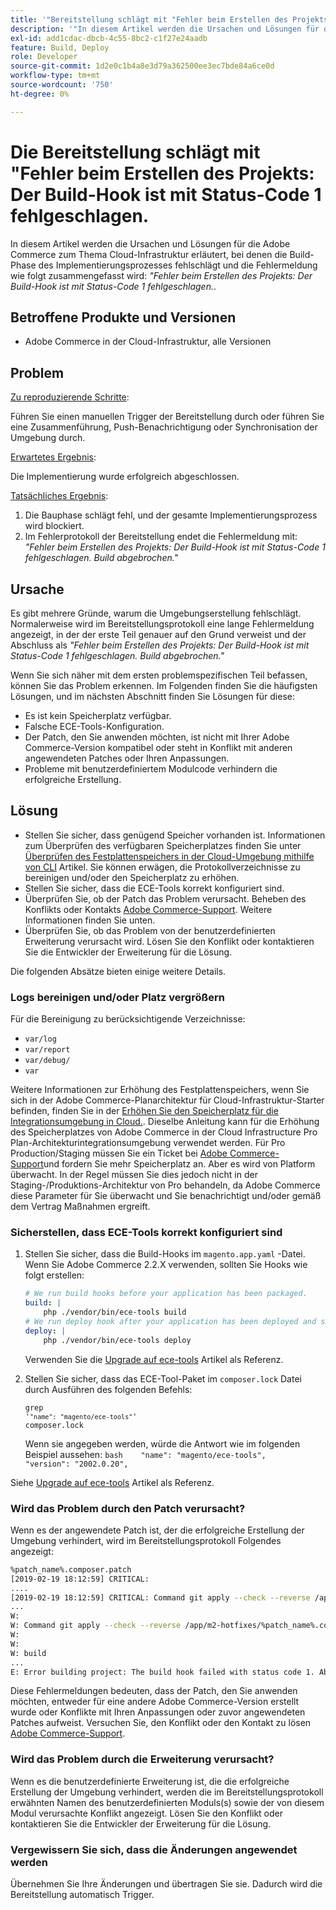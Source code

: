 ```yaml
---
title: '"Bereitstellung schlägt mit "Fehler beim Erstellen des Projekts: Der Build-Hook ist mit Status-Code 1 fehlgeschlagen"'
description: '"In diesem Artikel werden die Ursachen und Lösungen für die Adobe Commerce im Zusammenhang mit Cloud-Infrastrukturproblemen erläutert, bei denen die Build-Phase des Implementierungsprozesses fehlschlägt, und die Fehlermeldung wird wie folgt zusammengefasst: *"Fehler beim Erstellen des Projekts: Der Build-Erweiterungspunkt ist mit Status-Code 1 fehlgeschlagen"*."'
exl-id: add1cdac-dbcb-4c55-8bc2-c1f27e24aadb
feature: Build, Deploy
role: Developer
source-git-commit: 1d2e0c1b4a8e3d79a362500ee3ec7bde84a6ce0d
workflow-type: tm+mt
source-wordcount: '750'
ht-degree: 0%

---
```


# Die Bereitstellung schlägt mit &quot;Fehler beim Erstellen des Projekts: Der Build-Hook ist mit Status-Code 1 fehlgeschlagen.

In diesem Artikel werden die Ursachen und Lösungen für die Adobe Commerce zum Thema Cloud-Infrastruktur erläutert, bei denen die Build-Phase des Implementierungsprozesses fehlschlägt und die Fehlermeldung wie folgt zusammengefasst wird: *&quot;Fehler beim Erstellen des Projekts: Der Build-Hook ist mit Status-Code 1 fehlgeschlagen.*.

## Betroffene Produkte und Versionen

* Adobe Commerce in der Cloud-Infrastruktur, alle Versionen

## Problem

<u>Zu reproduzierende Schritte</u>:

Führen Sie einen manuellen Trigger der Bereitstellung durch oder führen Sie eine Zusammenführung, Push-Benachrichtigung oder Synchronisation der Umgebung durch.

<u>Erwartetes Ergebnis</u>:

Die Implementierung wurde erfolgreich abgeschlossen.

<u>Tatsächliches Ergebnis</u>:

1. Die Bauphase schlägt fehl, und der gesamte Implementierungsprozess wird blockiert.
1. Im Fehlerprotokoll der Bereitstellung endet die Fehlermeldung mit: *&quot;Fehler beim Erstellen des Projekts: Der Build-Hook ist mit Status-Code 1 fehlgeschlagen. Build abgebrochen.&quot;*

## Ursache

Es gibt mehrere Gründe, warum die Umgebungserstellung fehlschlägt. Normalerweise wird im Bereitstellungsprotokoll eine lange Fehlermeldung angezeigt, in der der erste Teil genauer auf den Grund verweist und der Abschluss als *&quot;Fehler beim Erstellen des Projekts: Der Build-Hook ist mit Status-Code 1 fehlgeschlagen. Build abgebrochen.&quot;*

Wenn Sie sich näher mit dem ersten problemspezifischen Teil befassen, können Sie das Problem erkennen. Im Folgenden finden Sie die häufigsten Lösungen, und im nächsten Abschnitt finden Sie Lösungen für diese:

* Es ist kein Speicherplatz verfügbar.
* Falsche ECE-Tools-Konfiguration.
* Der Patch, den Sie anwenden möchten, ist nicht mit Ihrer Adobe Commerce-Version kompatibel oder steht in Konflikt mit anderen angewendeten Patches oder Ihren Anpassungen.
* Probleme mit benutzerdefiniertem Modulcode verhindern die erfolgreiche Erstellung.

## Lösung

* Stellen Sie sicher, dass genügend Speicher vorhanden ist. Informationen zum Überprüfen des verfügbaren Speicherplatzes finden Sie unter [Überprüfen des Festplattenspeichers in der Cloud-Umgebung mithilfe von CLI](/help/how-to/general/check-disk-space-on-cloud-environment-using-cli.md) Artikel. Sie können erwägen, die Protokollverzeichnisse zu bereinigen und/oder den Speicherplatz zu erhöhen.
* Stellen Sie sicher, dass die ECE-Tools korrekt konfiguriert sind.
* Überprüfen Sie, ob der Patch das Problem verursacht. Beheben des Konflikts oder Kontakts [Adobe Commerce-Support](/help/help-center-guide/help-center/magento-help-center-user-guide.md#submit-ticket). Weitere Informationen finden Sie unten.
* Überprüfen Sie, ob das Problem von der benutzerdefinierten Erweiterung verursacht wird. Lösen Sie den Konflikt oder kontaktieren Sie die Entwickler der Erweiterung für die Lösung.

Die folgenden Absätze bieten einige weitere Details.

### Logs bereinigen und/oder Platz vergrößern

Für die Bereinigung zu berücksichtigende Verzeichnisse:

* `var/log`
* `var/report`
* `var/debug/`
* `var`

Weitere Informationen zur Erhöhung des Festplattenspeichers, wenn Sie sich in der Adobe Commerce-Planarchitektur für Cloud-Infrastruktur-Starter befinden, finden Sie in der [Erhöhen Sie den Speicherplatz für die Integrationsumgebung in Cloud.](/help/how-to/general/increase-disk-space-for-integration-environment-on-cloud.md). Dieselbe Anleitung kann für die Erhöhung des Speicherplatzes von Adobe Commerce in der Cloud Infrastructure Pro Plan-Architekturintegrationsumgebung verwendet werden. Für Pro Production/Staging müssen Sie ein Ticket bei [Adobe Commerce-Support](/help/help-center-guide/help-center/magento-help-center-user-guide.md#submit-ticket)und fordern Sie mehr Speicherplatz an. Aber es wird von Platform überwacht. In der Regel müssen Sie dies jedoch nicht in der Staging-/Produktions-Architektur von Pro behandeln, da Adobe Commerce diese Parameter für Sie überwacht und Sie benachrichtigt und/oder gemäß dem Vertrag Maßnahmen ergreift.

### Sicherstellen, dass ECE-Tools korrekt konfiguriert sind

1. Stellen Sie sicher, dass die Build-Hooks im `magento.app.yaml` -Datei. Wenn Sie Adobe Commerce 2.2.X verwenden, sollten Sie Hooks wie folgt erstellen:

   ```yaml
   # We run build hooks before your application has been packaged.
   build: |
       php ./vendor/bin/ece-tools build
   # We run deploy hook after your application has been deployed and started.
   deploy: |
       php ./vendor/bin/ece-tools deploy
   ```

   Verwenden Sie die [Upgrade auf ece-tools](https://devdocs.magento.com/guides/v2.3/cloud/project/ece-tools-upgrade-project.html) Artikel als Referenz.

1. Stellen Sie sicher, dass das ECE-Tool-Paket im `composer.lock` Datei durch Ausführen des folgenden Befehls:    <pre><code class="language-bash">grep &#39;<code class="language-yaml">&quot;name&quot;: &quot;magento/ece-tools&quot;</code>&#39; composer.lock</code></pre>    Wenn sie angegeben werden, würde die Antwort wie im folgenden Beispiel aussehen:    ```bash    "name": "magento/ece-tools",    "version": "2002.0.20",    ```

Siehe [Upgrade auf ece-tools](https://devdocs.magento.com/guides/v2.3/cloud/project/ece-tools-upgrade-project.html) Artikel als Referenz.

### Wird das Problem durch den Patch verursacht?

Wenn es der angewendete Patch ist, der die erfolgreiche Erstellung der Umgebung verhindert, wird im Bereitstellungsprotokoll Folgendes angezeigt:

```bash
%patch_name%.composer.patch
[2019-02-19 18:12:59] CRITICAL:
....
[2019-02-19 18:12:59] CRITICAL: Command git apply --check --reverse /app/m2-hotfixes/%patch_name%.composer.patch returned code 1
...
W:
W: Command git apply --check --reverse /app/m2-hotfixes/%patch_name%.composer.patch returned code 1
W:
W:
W: build
...
E: Error building project: The build hook failed with status code 1. Aborted build.
```

Diese Fehlermeldungen bedeuten, dass der Patch, den Sie anwenden möchten, entweder für eine andere Adobe Commerce-Version erstellt wurde oder Konflikte mit Ihren Anpassungen oder zuvor angewendeten Patches aufweist. Versuchen Sie, den Konflikt oder den Kontakt zu lösen [Adobe Commerce-Support](/help/help-center-guide/help-center/magento-help-center-user-guide.md#submit-ticket).

### Wird das Problem durch die Erweiterung verursacht?

Wenn es die benutzerdefinierte Erweiterung ist, die die erfolgreiche Erstellung der Umgebung verhindert, werden die im Bereitstellungsprotokoll erwähnten Namen des benutzerdefinierten Moduls(s) sowie der von diesem Modul verursachte Konflikt angezeigt. Lösen Sie den Konflikt oder kontaktieren Sie die Entwickler der Erweiterung für die Lösung.

### Vergewissern Sie sich, dass die Änderungen angewendet werden

Übernehmen Sie Ihre Änderungen und übertragen Sie sie. Dadurch wird die Bereitstellung automatisch Trigger.
